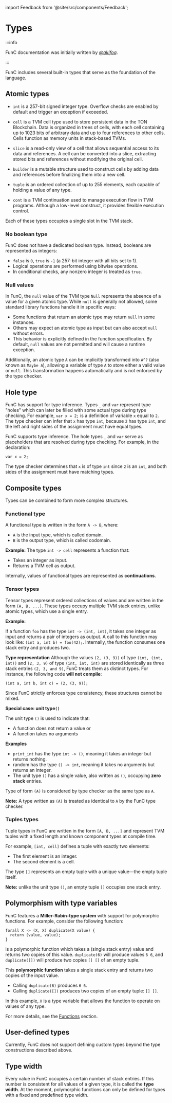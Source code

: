 import Feedback from '@site/src/components/Feedback';

# Types

:::info

FunC documentation was initially written by _[@akifoq](https://github.com/akifoq/)_.

:::

FunC includes several built-in types that serve as the foundation of the language.


## Atomic types
- `int` is a 257-bit signed integer type. Overflow checks are enabled by default and trigger an exception if exceeded.

- `cell` is a TVM cell type used to store persistent data in the TON Blockchain. Data is organized in trees of cells, with each cell containing up to 1023 bits of arbitrary data and up to four references to other cells. Cells function as memory units in stack-based TVMs.

- `slice` is a read-only view of a cell that allows sequential access to its data and references. A cell can be converted into a slice, extracting stored bits and references without modifying the original cell.

- `builder` is a mutable structure used to construct cells by adding data and references before finalizing them into a new cell.

- `tuple` is an ordered collection of up to 255 elements, each capable of holding a value of any type.

- `cont` is a TVM continuation used to manage execution flow in TVM programs. Although a low-level construct, it provides flexible execution control.

Each of these types occupies a single slot in the TVM stack.

### No boolean type
FunC does not have a dedicated boolean type.
Instead, booleans are represented as integers:
- `false` is `0`, `true` is `-1` (a 257-bit integer with all bits set to 1).
- Logical operations are performed using bitwise operations. 
- In conditional checks, any nonzero integer is treated as `true`.

### Null values
In FunC, the `null` value of the TVM type `Null` represents the absence of a value for a given atomic type. While `null` is generally not allowed, some standard library functions handle it in specific ways:
- Some functions that return an atomic type may return `null` in some instances. 
- Others may expect an atomic type as input but can also accept `null` without errors. 
- This behavior is explicitly defined in the function specification.
By default, `null` values are not permitted and will cause a runtime exception.

Additionally, an atomic type `A` can be implicitly transformed into `A^?` (also known as `Maybe A`), 
allowing a variable of type `A` to store either a valid value or `null`. 
This transformation happens automatically and is not enforced by the type checker.


## Hole type
FunC has support for type inference. Types `_` and `var` represent type "holes" which can later be filled with some actual type during type checking. For example, `var x = 2;` is a definition of variable `x` equal to `2`. The type checker can infer that `x` has type `int`, because `2` has type `int`, and the left and right sides of the assignment must have equal types.

FunC supports type inference. The hole types `_` and `var` serve as placeholders that are resolved during type checking.
For example, in the declaration:
```func
var x = 2;
 ``` 

The type checker determines that `x` is of type `int` since `2` is an `int`, 
and both sides of the assignment must have matching types.


## Composite types
Types can be combined to form more complex structures.

### Functional type

A functional type is written in the form `A -> B`, where:
- `A` is the input type, which is called domain.
- `B` is the output type, which is called codomain.

**Example:**
The type `int -> cell` represents a function that:
- Takes an integer as input.
- Returns a TVM cell as output.

Internally, values of functional types are represented as **continuations**.

### Tensor types

Tensor types represent ordered collections of values and are written in the form `(A, B, ...)`. 
These types occupy multiple TVM stack entries, unlike atomic types, which use a single entry.

**Example:**

If a function `foo` has the type `int -> (int, int)`, 
it takes one integer as input and returns a pair of integers as output. 
A call to this function may look like: `(int a, int b) = foo(42);`. 
Internally, the function consumes one stack entry and produces two.


**Type representation**
Although the values `(2, (3, 9))` of type `(int, (int, int))` and `(2, 3, 9)` of type `(int, int, int)` are stored identically as three stack entries `(2, 3, and 9)`, FunC treats them as distinct types.
For instance, the following code **will not compile**:

```func
(int a, int b, int c) = (2, (3, 9));
 ```
Since FunC strictly enforces type consistency, these structures cannot be mixed.


**Special case: unit type`()`**

The unit type `()` is used to indicate that:
- A function does not return a value or
- A function takes no arguments

**Examples**
- `print_int` has the type `int -> ()`, meaning it takes an integer but returns nothing.
- random has the type `() -> int`, meaning it takes no arguments but returns an integer.
- The unit type `()` has a single value, also written as `()`, occupying **zero stack** entries.

Type of form `(A)` is considered by type checker as the same type as `A`.

**Note:** A type written as `(A)` is treated as identical to `A` by the FunC type checker.

### Tuples types

Tuple types in FunC are written in the form `[A, B, ...]` and represent TVM tuples with a fixed length and known component types at compile time.

For example, `[int, cell]` defines a tuple with exactly two elements:
- The first element is an integer.
- The second element is a cell.

The type `[]` represents an empty tuple with a unique value—the empty tuple itself.

**Note:** unlike the unit type `()`, an empty tuple `[]` occupies one stack entry.



## Polymorphism with type variables

FunC features a  **Miller-Rabin-type system** with support for polymorphic functions.
For example, consider the following function:

```func
forall X -> (X, X) duplicate(X value) {
  return (value, value);
}
```
is a polymorphic function which takes a (single stack entry) value and returns two copies of this value. `duplicate(6)` will produce values `6 6`, and `duplicate([])` will produce two copies `[] []` of an empty tuple.

This **polymorphic function** takes a single stack entry and returns two copies of the input value.
- Calling `duplicate(6)` produces `6 6`.
- Calling `duplicate([])` produces two copies of an empty tuple: `[] []`.

In this example, `X` is a type variable that allows the function to operate on values of any type.

For more details, see the [Functions](/v3/documentation/smart-contracts/func/docs/functions#polymorphism-with-forall) section.

## User-defined types

Currently, FunC does not support defining custom types beyond the type constructions described above.

## Type width
Every value in FunC occupies a certain number of stack entries. 
If this number is consistent for all values of a given type, it is called the **type width**.
At the moment, polymorphic functions can only be defined for types with a fixed and predefined type width.

<Feedback />

